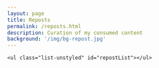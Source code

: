 ```yaml
---
layout: page
title: Reposts
permalink: /reposts.html
description: Curation of my consumed content
background: '/img/bg-repost.jpg'
---
```


<section id="reposts">
  <div class="container-lg">

    <ul class="list-unstyled" id="repostList"></ul>
  </div>
</section>

<script>
document.addEventListener("DOMContentLoaded", async function () {
    const SHEET_URL = "https://docs.google.com/spreadsheets/d/1DCteaZ34vFsgd1D7TgJEmxqnltTqZS3GoOr99Lxb3Po/gviz/tq?tqx=out:json&sheet=Sheet1";

    try {
        const response = await fetch(SHEET_URL);
        const text = await response.text(); 

        // Google Sheets wraps JSON in additional text, so we need to parse it properly
        const json = JSON.parse(text.substring(47, text.length - 2));

        // Extract rows
        const rows = json.table.rows;

        // Process the data
        const data = rows.map(row => ({
            title: row.c[0]?.v || "", 
            link: row.c[1]?.v || "", 
            subtitle: row.c[2]?.v || "", 
            date: row.c[3]?.v || ""
        }));

        // Sort by date (most recent first)
        data.sort((a, b) => {
            const [dayA, monthA, yearA] = a.date.split("-").map(Number);
            const [dayB, monthB, yearB] = b.date.split("-").map(Number);
            return new Date(yearB, monthB - 1, dayB) - new Date(yearA, monthA - 1, dayA);
        });

        const repostList = document.getElementById("repostList");
        let currentYear = "";
        let currentMonth = "";

        data.forEach((item) => {
            if (!item.date) return; // Skip entries with no date
            
            // Correctly parse the date as day, month, year
            const [day, month, year] = item.date.split("-");
            const postMonth = new Date(year, month - 1).toLocaleString("default", { month: "long" });

            // Add year separator
            if (year !== currentYear) {
                const yearSeparator = document.createElement("div");
                yearSeparator.classList.add("year-separator");
                yearSeparator.innerHTML = `<span>${year}</span>`;
                repostList.appendChild(yearSeparator);
                currentYear = year;
            }

            // Add month separator
            if (postMonth !== currentMonth) {
                const monthSeparator = document.createElement("div");
                monthSeparator.classList.add("month-separator");
                monthSeparator.innerHTML = `<span>${postMonth}</span>`;
                repostList.appendChild(monthSeparator);
                currentMonth = postMonth;
            }

            // Extract domain from link
            let domain = "";
            try {
                const url = new URL(item.link);
                domain = url.hostname.replace("www.", "");
            } catch (e) {
                console.warn(`Invalid URL: ${item.link}`);
            }

            // Create post entry
            const listItem = document.createElement("li");
            listItem.classList.add("repost-item");
            listItem.innerHTML = `
                <div class="repost-entry d-flex justify-content-between">
                    <div class="repost-details">
                        <span class="repost-title">
                            <a href="${item.link}" target="_blank">${item.title}</a> 
                            <span class="repost-site">(${domain})</span>
                        </span>
                        <div class="repost-subtitle">${item.subtitle}</div>
                    </div>
                    <span class="repost-date">${day}</span>
                </div>
            `;
            repostList.appendChild(listItem);
        });
    } catch (error) {
        console.error("Error fetching reposts:", error);
    }
});
</script>

<style>
/* General styles */
#reposts .container {
  padding: 20px;
}

#reposts .month-separator {
  text-align: right;
  font-size: 1.1rem;
  margin-top: 20px;
  margin-bottom: 10px;
  color: #333;
}

#reposts .year-separator {
  text-align: right;
  font-weight: bold;
  font-size: 1.2rem;
  margin-top: 20px;
  margin-bottom: 10px;
  color: #333;
}

#reposts .repost-entry {
  margin-bottom: 20px;
}

#reposts .repost-title {
  font-weight: bold;
}

#reposts .repost-site {
  font-size: 0.9rem;
  color: gray;
}

#reposts .repost-subtitle {
  font-size: 0.9rem;
  font-style: italic;
  margin-top: 5px;
}

#reposts .repost-date {
  font-weight: bold;
}
</style>
